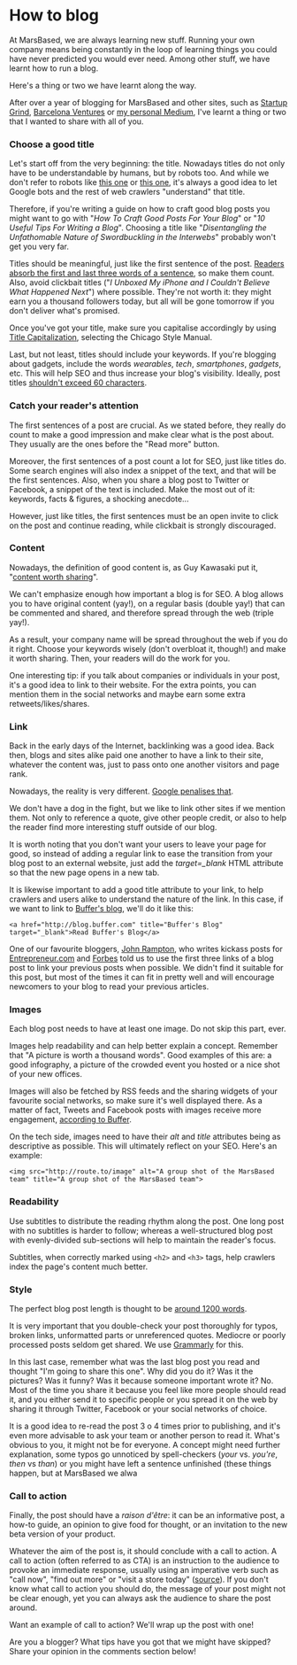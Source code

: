 # How to blog

At MarsBased, we are always learning new stuff. Running your own company means being constantly in the loop of learning things you could have never predicted you would ever need. Among other stuff, we have learnt how to run a blog.

Here's a thing or two we have learnt along the way.

After over a year of blogging for MarsBased and other sites, such as [Startup Grind](http://www.startupgrind.com/barcelona "Startup Grind Barcelona"), [Barcelona Ventures](http://barcelonaventures.com/blog/ "Barcelona Ventures blog") or [my personal Medium](https://medium.com/@lexrodba "@Lexrodba Medium"), I've learnt a thing or two that I wanted to share with all of you.

### Choose a good title

Let's start off from the very beginning: the title. Nowadays titles do not only have to be understandable by humans, but by robots too. And while we don't refer to robots like [this one](http://static.guim.co.uk/sys-images/Guardian/Pix/pictures/2014/2/21/1392977241047/Robot-from-The-Terminator-010.jpg "Robot") or [this one](http://img4.wikia.nocookie.net/__cb20141005032524/deadliestfiction/images/e/eb/Optimus_Prime_Generation_1.jpg "Robot"), it's always a good idea to let Google bots and the rest of web crawlers "understand" that title.

Therefore, if you're writing a guide on how to craft good blog posts you might want to go with "*How To Craft Good Posts For Your Blog*" or "*10 Useful Tips For Writing a Blog*". Choosing a title like "*Disentangling the Unfathomable Nature of Swordbuckling in the Interwebs*" probably won't get you very far.

Titles should be meaningful, just like the first sentence of the post. [Readers absorb the first and last three words of a sentence](https://blog.bufferapp.com/headline-formulas?utm_content=buffer144c3&utm_medium=social&utm_source=marsbased.com&utm_campaign=marsbased "Buffer blog"), so make them count. Also, avoid clickbait titles ("*I Unboxed My iPhone and I Couldn't Believe What Happened Next*") where possible. They're not worth it: they might earn you a thousand followers today, but all will be gone tomorrow if you don't deliver what's promised.

Once you've got your title, make sure you capitalise accordingly by using [Title Capitalization](http://titlecapitalization.com/), selecting the Chicago Style Manual.

Last, but not least, titles should include your keywords. If you're blogging about gadgets, include the words *wearables*, *tech*, *smartphones*, *gadgets*, etc. This will help SEO and thus increase your blog's visibility. Ideally, post titles [shouldn't exceed 60 characters](http://www.orbitmedia.com/blog/ideal-blog-post-length/ "Marketing tips").

### Catch your reader's attention

The first sentences of a post are crucial. As we stated before, they really do count to make a good impression and make clear what is the post about. They usually are the ones before the "Read more" button.

Moreover, the first sentences of a post count a lot for SEO, just like titles do. Some search engines will also index a snippet of the text, and that will be the first sentences. Also, when you share a blog post to Twitter or Facebook, a snippet of the text is included. Make the most out of it: keywords, facts & figures, a shocking anecdote...

However, just like titles, the first sentences must be an open invite to click on the post and continue reading, while clickbait is strongly discouraged.

### Content

Nowadays, the definition of good content is, as Guy Kawasaki put it, "[content worth sharing](https://www.startupgrind.com/events/details/startup-grind-london-hosted-guy-kawasaki-canvaex-apple#/ "Startup Grind hosts Guy Kawasaki")".

We can't emphasize enough how important a blog is for SEO. A blog allows you to have original content (yay!), on a regular basis (double yay!) that can be commented and shared, and therefore spread through the web (triple yay!).

As a result, your company name will be spread throughout the web if you do it right. Choose your keywords wisely (don't overbloat it, though!) and make it worth sharing. Then, your readers will do the work for you.

One interesting tip: if you talk about companies or individuals in your post, it's a good idea to link to their website. For the extra points, you can mention them in the social networks and maybe earn some extra retweets/likes/shares.

### Link

Back in the early days of the Internet, backlinking was a good idea. Back then, blogs and sites alike paid one another to have a link to their site, whatever the content was, just to pass onto one another visitors and page rank.

Nowadays, the reality is very different. [Google penalises that](http://white.net/blog/high-risk-seo-33-ways-to-get-penalised-by-google/ "Google Penalises Backlinks").

We don't have a dog in the fight, but we like to link other sites if we mention them. Not only to reference a quote, give other people credit, or also to help the reader find more interesting stuff outside of our blog.

It is worth noting that you don't want your users to leave your page for good, so instead of adding a regular link to ease the transition from your blog post to an external website, just add the *target=_blank* HTML attribute so that the new page opens in a new tab.

It is likewise important to add a good title attribute to your link, to help crawlers and users alike to understand the nature of the link. In this case, if we want to link to [Buffer's blog](http://blog.buffer.com "Buffer's blog"), we'll do it like this:

    <a href="http://blog.buffer.com" title="Buffer's Blog" target="_blank">Read Buffer's Blog</a>

One of our favourite bloggers, [John Rampton](http://www.johnrampton.com/ "John Rampton website"), who writes kickass posts for [Entrepreneur.com](http://www.entrepreneur.com/ "Entrepreneur-com") and [Forbes](http://www.forbes.com/ "Forbes") told us to use the first three links of a blog post to link your previous posts when possible. We didn't find it suitable for this post, but most of the times it can fit in pretty well and will encourage newcomers to your blog to read your previous articles.

### Images

Each blog post needs to have at least one image. Do not skip this part, ever.

Images help readability and can help better explain a concept. Remember that "A picture is worth a thousand words". Good examples of this are: a good infography, a picture of the crowded event you hosted or a nice shot of your new offices.

Images will also be fetched by RSS feeds and the sharing widgets of your favourite social networks, so make sure it's well displayed there. As a matter of fact, Tweets and Facebook posts with images receive more engagement, [according to Buffer](https://blog.bufferapp.com/twitter-images "Buffer's blog").

On the tech side, images need to have their *alt* and *title* attributes being as descriptive as possible. This will ultimately reflect on your SEO. Here's an example:

    <img src="http://route.to/image" alt="A group shot of the MarsBased team" title="A group shot of the MarsBased team">

### Readability

Use subtitles to distribute the reading rhythm along the post. One long post with no subtitles is harder to follow; whereas a well-structured blog post with evenly-divided sub-sections will help to maintain the reader's focus.

Subtitles, when correctly marked using `<h2>` and `<h3>` tags, help crawlers index the page's content much better.

### Style

The perfect blog post length is thought to be [around 1200 words](http://www.bitrebels.com/social/makes-perfect-blog-post-infographic/ "Infographic about blogging").

It is very important that you double-check your post thoroughly for typos, broken links, unformatted parts or unreferenced quotes. Mediocre or poorly processed posts seldom get shared. We use [Grammarly](https://app.grammarly.com/) for this.

In this last case, remember what was the last blog post you read and thought "I'm going to share this one". Why did you do it? Was it the pictures? Was it funny? Was it because someone important wrote it? No. Most of the time you share it because you feel like more people should read it, and you either send it to specific people or you spread it on the web by sharing it through Twitter, Facebook or your social networks of choice.

It is a good idea to re-read the post 3 o 4 times prior to publishing, and it's even more advisable to ask your team or another person to read it. What's obvious to you, it might not be for everyone. A concept might need further explanation, some typos go unnoticed by spell-checkers (*your* vs. *you're*, *then* vs *than*) or you might have left a sentence unfinished (these things happen, but at MarsBased we alwa

### Call to action

Finally, the post should have a *raison d'être*: it can be an informative post, a how-to guide, an opinion to give food for thought, or an invitation to the new beta version of your product.

Whatever the aim of the post is, it should conclude with a call to action. A call to action (often referred to as CTA) is an instruction to the audience to provoke an immediate response, usually using an imperative verb such as "call now", "find out more" or "visit a store today" ([source](http://homebusiness.about.com/od/homebusinessglossar1/g/Call-To-Action-Definition.htm "Definition of call to action")). If you don't know what call to action you should do, the message of your post might not be clear enough, yet you can always ask the audience to share the post around.

Want an example of call to action? We'll wrap up the post with one!

Are you a blogger? What tips have you got that we might have skipped? Share your opinion in the comments section below!
